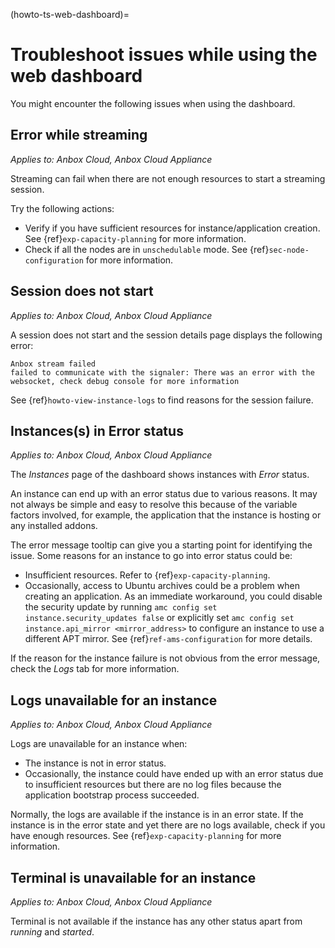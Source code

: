 (howto-ts-web-dashboard)=
# Troubleshoot issues while using the web dashboard

You might encounter the following issues when using the dashboard.

## Error while streaming

*Applies to: Anbox Cloud, Anbox Cloud Appliance*

Streaming can fail when there are not enough resources to start a streaming session. 

Try the following actions:
* Verify if you have sufficient resources for instance/application creation. See {ref}`exp-capacity-planning` for more information.
* Check if all the nodes are in `unschedulable` mode. See {ref}`sec-node-configuration` for more information.

## Session does not start

*Applies to: Anbox Cloud, Anbox Cloud Appliance*

A session does not start and the session details page displays the following error:

    Anbox stream failed
    failed to communicate with the signaler: There was an error with the websocket, check debug console for more information

See {ref}`howto-view-instance-logs` to find reasons for the session failure.


## Instances(s) in Error status

*Applies to: Anbox Cloud, Anbox Cloud Appliance*

The *Instances* page of the dashboard shows instances with *Error* status.

An instance can end up with an error status due to various reasons. It may not always be simple and easy to resolve this because of the variable factors involved, for example, the application that the instance is hosting or any installed addons.

The error message tooltip can give you a starting point for identifying the issue. Some reasons for an instance to go into error status could be:
* Insufficient resources. Refer to {ref}`exp-capacity-planning`.
* Occasionally, access to Ubuntu archives could be a problem when creating an application. As an immediate workaround, you could disable the security update by running `amc config set instance.security_updates false` or explicitly set `amc config set instance.api_mirror <mirror_address>` to configure an instance to use a different APT mirror. See {ref}`ref-ams-configuration` for more details.
 
If the reason for the instance failure is not obvious from the error message, check the *Logs* tab for more information.

## Logs unavailable for an instance

*Applies to: Anbox Cloud, Anbox Cloud Appliance*

Logs are unavailable for an instance when:
* The instance is not in error status.
* Occasionally, the instance could have ended up with an error status due to insufficient resources but there are no log files because the application bootstrap process succeeded.

Normally, the logs are available if the instance is in an error state. If the instance is in the error state and yet there are no logs available, check if you have enough resources. See {ref}`exp-capacity-planning` for more information.

## Terminal is unavailable for an instance

*Applies to: Anbox Cloud, Anbox Cloud Appliance*

Terminal is not available if the instance has any other status apart from *running* and *started*.
